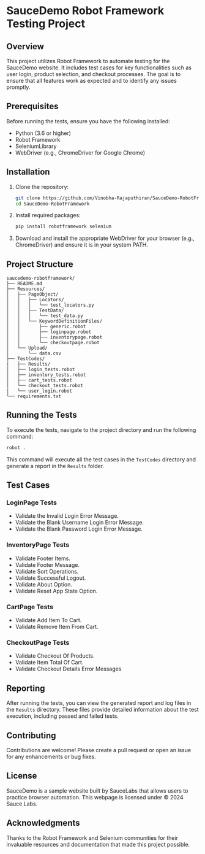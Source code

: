 # SauceDemo Robot Framework Testing Project

## Overview
This project utilizes Robot Framework to automate testing for the SauceDemo website. It includes test cases for key functionalities such as user login, product selection, and checkout processes. The goal is to ensure that all features work as expected and to identify any issues promptly.

## Prerequisites
Before running the tests, ensure you have the following installed:

- Python (3.6 or higher)
- Robot Framework
- SeleniumLibrary
- WebDriver (e.g., ChromeDriver for Google Chrome)

## Installation

1. Clone the repository:
   ```bash
   git clone https://github.com/Vinobha-Rajaputhiran/SauceDemo-RobotFramework
   cd SauceDemo-RobotFramework
   ```

2. Install required packages:
   ```bash
   pip install robotframework selenium
   ```

3. Download and install the appropriate WebDriver for your browser (e.g., ChromeDriver) and ensure it is in your system PATH.

## Project Structure

```
saucedemo-robotframework/
├── README.md
├── Resources/
│   ├── PageObject/
│   │   ├── Locators/
│   │   │   └── test_locators.py
│   │   ├── TestData/
│   │   │   └── test_data.py
│   │   └── KeywordDefinitionFiles/
│   │       ├── generic.robot
│   │       ├── loginpage.robot
│   │       ├── inventorypage.robot
│   │       └── checkoutpage.robot
│   └── Upload/
│       └── data.csv
├── TestCodes/
|   ├── Results/
│   ├── login_tests.robot
│   ├── inventory_tests.robot
│   ├── cart_tests.robot
│   └── checkout_tests.robot
|   └── user_login.robot 
└── requirements.txt
```

## Running the Tests

To execute the tests, navigate to the project directory and run the following command:

```bash
robot .
```

This command will execute all the test cases in the `TestCodes` directory and generate a report in the `Results` folder.

## Test Cases

### LoginPage Tests
- Validate the Invalid Login Error Message.
- Validate the Blank Username Login Error Message.
- Validate the Blank Password Login Error Message.

### InventoryPage Tests
- Validate Footer Items.
- Validate Footer Message.
- Validate Sort Operations.
- Validate Successful Logout.
- Validate About Option.
- Validate Reset App State Option.

### CartPage Tests
- Validate Add Item To Cart.
- Validate Remove Item From Cart.

### CheckoutPage Tests
- Validate Checkout Of Products.
- Validate Item Total Of Cart.
- Validate Checkout Details Error Messages

## Reporting

After running the tests, you can view the generated report and log files in the `Results` directory. These files provide detailed information about the test execution, including passed and failed tests.

## Contributing

Contributions are welcome! Please create a pull request or open an issue for any enhancements or bug fixes.

## License

SauceDemo is a sample website built by SauceLabs that allows users to practice browser automation.  This webpage is licensed under © 2024 Sauce Labs.

## Acknowledgments

Thanks to the Robot Framework and Selenium communities for their invaluable resources and documentation that made this project possible.
